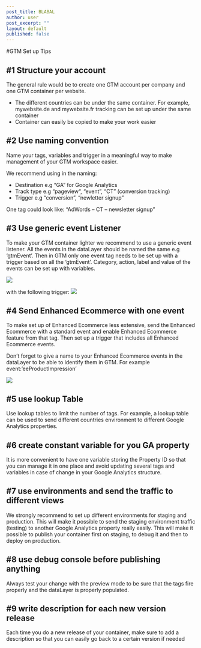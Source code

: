 ```yaml
---
post_title: BLABAL
author: user
post_excerpt: ""
layout: default
published: false
---
```

#GTM Set up Tips

## #1 Structure your account
The general rule would be to create one GTM account per company and one GTM container per website. 

- The different countries can be under the same container. For example, mywebsite.de and mywebsite.fr tracking can be set up under the same container
-	Container can easily be copied to make your work easier

## #2 Use naming convention
Name your tags, variables and trigger in a meaningful way to make management of your GTM workspace easier.

We recommend using in the naming:


- Destination e.g “GA” for Google Analytics
- Track type e.g “pageview“, “event”, “CT” (conversion tracking)
- Trigger e.g “conversion”, “newletter signup”
 
One tag could look like: “AdWords – CT – newsletter signup”

## #3 Use generic event Listener
To make your GTM container lighter we recommend to use a generic event listener. All the events in the dataLayer should be named the same e.g ‘gtmEvent’. Then in GTM only one event tag needs to be set up with a trigger based on all the ‘gtmEvent’. Category, action, label and value of the events can be set up with variables.

![](pics\gtm-set-up-tips-1.png) 

with the following trigger:
![](pics\gtm-set-up-tips-2.png) 
 
## #4 Send Enhanced Ecommerce with one event
To make set up of Enhanced Ecommerce less extensive, send the Enhanced Ecommerce with a standard event and enable Enhanced Ecommerce feature from that tag. Then set up a trigger that includes all Enhanced Ecommerce events.

Don’t forget to give a name to your Enhanced Ecommerce events in the dataLayer to be able to identify them in GTM.
For example event:’eeProductImpression’

![](pics\gtm-set-up-tips-3.png) 
 
## #5 use lookup Table
Use lookup tables to limit the number of tags. For example, a lookup table can be used to send different countries environment to different Google Analytics properties.

## #6 create constant variable for you GA property
It is more convenient to have one variable storing the Property ID so that you can manage it in one place and avoid updating several tags and variables in case of change in your Google Analytics structure.

## #7 use environments and send the traffic to different views
We strongly recommend to set up different environments for staging and production. This will make it possible to send the staging environment traffic (testing) to another Google Analytics property really easily. This will make it possible to publish your container first on staging, to debug it and then to deploy on production.

## #8 use debug console before publishing anything
Always test your change with the preview mode to be sure that the tags fire properly and the dataLayer is properly populated.

## #9 write description for each new version release
Each time you do a new release of your container, make sure to add a description so that you can easily go back to a certain version if needed

